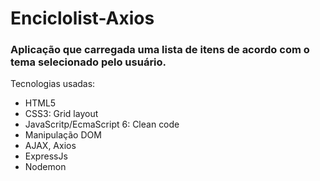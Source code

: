 # Enciclolist-Axios
### Aplicação que carregada uma lista de itens de acordo com o tema selecionado pelo usuário.


Tecnologias usadas: 
- HTML5
- CSS3: Grid layout
- JavaScritp/EcmaScript 6: Clean code
- Manipulação DOM
- AJAX, Axios
- ExpressJs
- Nodemon
